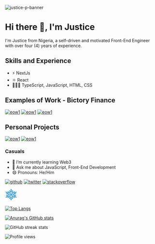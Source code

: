 ![justice-p-banner](https://github.com/Sherlock-HolmesJM/Sherlock-HolmesJM/blob/main/github-profile-banner.webp)


# Hi there 👋, I'm Justice

I'm Justice from Nigeria, a self-driven and motivated Front-End Engineer with over four (4) years of experience.

## Skills and Experience

* ⚡ NextJs
* ⚛️ React
* 🧑🏾‍💻 TypeScript, JavaScript, HTML, CSS

## Examples of Work - Bictory Finance
[<img src='https://github.com/Sherlock-HolmesJM/Sherlock-HolmesJM/blob/main/bictory%20home.png' alt='eow1' height='140' width='256'>](https://bictory.io)
[<img src='https://github.com/Sherlock-HolmesJM/Sherlock-HolmesJM/blob/main/bictory%20cex%20home.png' alt='eow1' height='140' width='256'>](https://bictory.exchange)
[<img src='https://github.com/Sherlock-HolmesJM/Sherlock-HolmesJM/blob/main/bictory%20cex.png' alt='eow1' height='140' width='256'>](https://app.bictory.exchange)

## Personal Projects
<!-- [<img src='https://github.com/Sherlock-HolmesJM/Sherlock-HolmesJM/blob/main/rm-login.png' alt='eow1' height='140' width='256'>](https://result-manager.netlify.app/)
[<img src='https://github.com/Sherlock-HolmesJM/Sherlock-HolmesJM/blob/main/rm-result-pass.png' alt='eow1' height='140' width='256'>](https://result-manager.netlify.app/result) -->
[<img src='https://github.com/Sherlock-HolmesJM/Sherlock-HolmesJM/blob/main/tegy-login.png' alt='eow1' height='140' width='256'>](https://tegy.netlify.app/)
[<img src='https://github.com/Sherlock-HolmesJM/Sherlock-HolmesJM/blob/main/tegy-db.png' alt='eow1' height='140' width='256'>](https://tegy.netlify.app/)

### Casuals

- 🌱 I’m currently learning Web3 
- 💬 Ask me about JavaScript, Front-End Development 
- 😄 Pronouns: He/Him 


[<img src='https://cdn.jsdelivr.net/npm/simple-icons@3.0.1/icons/github.svg' alt='github' height='40'>](https://github.com/Sherlock-HolmesJM)  [<img src='https://cdn.jsdelivr.net/npm/simple-icons@3.0.1/icons/twitter.svg' alt='twitter' height='40'>](https://twitter.com/_justice47)  [<img src='https://cdn.jsdelivr.net/npm/simple-icons@3.0.1/icons/stackoverflow.svg' alt='stackoverflow' height='40'>](https://stackoverflow.com/users/14008973)  

<a href='https://archiveprogram.github.com/'><img src='https://raw.githubusercontent.com/acervenky/animated-github-badges/master/assets/acbadge.gif' width='40' height='40'></a> 

<!-- [![trophy](https://github-profile-trophy.vercel.app/?username=Sherlock-HolmesJM)](https://github.com/ryo-ma/github-profile-trophy) -->

[![Top Langs](https://github-readme-stats.vercel.app/api/top-langs/?username=Sherlock-HolmesJM)](https://github.com/anuraghazra/github-readme-stats)

[![Anurag's GitHub stats](https://github-readme-stats.vercel.app/api?username=sherlock-holmesjm&count_private=true&show_icons=true&theme=radical)](https://github.com/anuraghazra/github-readme-stats)  

<!-- [![willianrod's wakatime stats](https://github-readme-stats.vercel.app/api/wakatime?username=justice)](https://github.com/anuraghazra/github-readme-stats) -->

![GitHub streak stats](https://streak-stats.demolab.com/?user=Sherlock-HolmesJM)  

![Profile views](https://gpvc.arturio.dev/Sherlock-HolmesJM)  

<!--
**Sherlock-HolmesJM/Sherlock-HolmesJM** is a ✨ _special_ ✨ repository because its `README.md` (this file) appears on your GitHub profile.

Here are some ideas to get you started:

- 🔭 I’m currently working on ...
- 🌱 I’m currently learning ...
- 👯 I’m looking to collaborate on ...
- 🤔 I’m looking for help with ...
- 💬 Ask me about ...
- 📫 How to reach me: ...
- 😄 Pronouns: ...
- ⚡ Fun fact: ...

<img src="https://github-readme-stats.vercel.app/api?username=sherlock-holmesjm&&show_icons=true&title_color=ffffff&icon_color=bb2acf&text_color=daf7dc&bg_color=151515" alt="My GitHub Stats" />
-->


